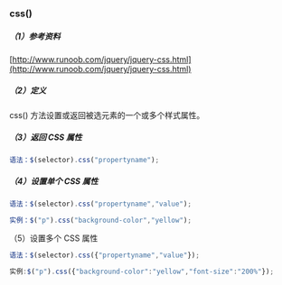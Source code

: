 ### css\(\)

##### （1）参考资料

[http://www.runoob.com/jquery/jquery-css.html](http://www.runoob.com/jquery/jquery-css.html)

##### （2）定义

css\(\) 方法设置或返回被选元素的一个或多个样式属性。

##### （3）返回 CSS 属性

```js
语法：$(selector).css("propertyname");
```

##### （4）设置单个 CSS 属性

```js
语法：$(selector).css("propertyname","value");
```

```js
实例：$("p").css("background-color","yellow");
```

（5）设置多个 CSS 属性

```js
语法：$(selector).css({"propertyname","value"});
```

```js
实例:$("p").css({"background-color":"yellow","font-size":"200%"});
```



